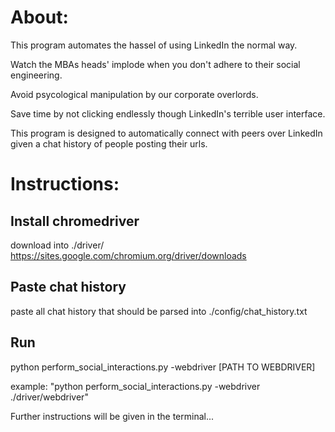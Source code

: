 # About:
This program automates the hassel of using LinkedIn the normal way.

Watch the MBAs heads' implode when you don't adhere to their social engineering.

Avoid psycological manipulation by our corporate overlords.

Save time by not clicking endlessly though LinkedIn's terrible user interface.

This program is designed to automatically connect with peers over LinkedIn given a chat history of people posting their urls.

# Instructions:

## Install chromedriver
download into ./driver/
https://sites.google.com/chromium.org/driver/downloads

## Paste chat history
paste all chat history that should be parsed into ./config/chat_history.txt

## Run
python perform_social_interactions.py -webdriver [PATH TO WEBDRIVER]

example: "python perform_social_interactions.py -webdriver ./driver/webdriver"

Further instructions will be given in the terminal...